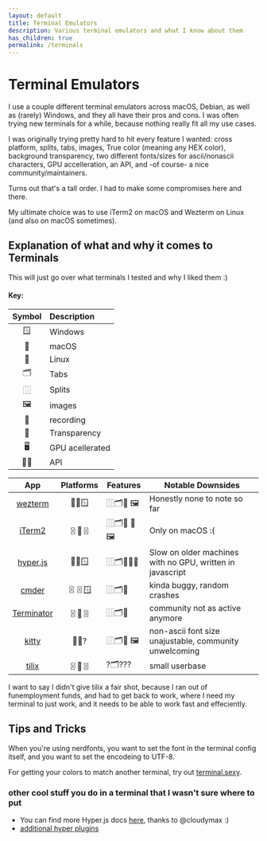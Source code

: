 ```yaml
---
layout: default
title: Terminal Emulators
description: Various terminal emulators and what I know about them
has_children: true
permalink: /terminals
---
```


# Terminal Emulators

I use a couple different terminal emulators across macOS, Debian, as well as
(rarely) Windows, and they all have their pros and cons. I was often trying new
terminals for a while, because nothing really fit all my use cases.

I was originally trying pretty hard to hit every feature I wanted:
cross platform, splits, tabs, images, True color (meaning any HEX color),
background transparency, two different fonts/sizes for ascii/nonascii characters,
GPU accelleration, an API, and -of course- a nice community/maintainers.

Turns out that's a tall order. I had to make some compromises here and there.

My ultimate choice was to use iTerm2 on macOS and Wezterm on Linux (and also on macOS sometimes).


## Explanation of what and why it comes to Terminals

This will just go over what terminals I tested and why I liked them :)

#### Key:

|   Symbol   | Description     |
|:----------:|:----------------|
|     🪟     | Windows         |
|     🍎     | macOS           |
|     🐧     | Linux           |
|     🗂️     | Tabs            |
|     ⿲     | Splits          |
|     🖼️     | images          |
|     🎥     | recording       |
|     🫥     | Transparency    |
|     🖥️     | GPU acellerated |
| 🧑‍💻 | API             |


|       App       | Platforms | Features         | Notable Downsides                                         |
|:---------------:|:---------:|------------------|-----------------------------------------------------------|
|   [wezterm][7]  |   🍎🐧🪟  | ⿲🗂️🫥 🖼️        | Honestly none to note so far                              |
|   [iTerm2][4]   |    〿🍎〿   | ⿲🗂️🫥 🎥🖼️      | Only on macOS :(                                          |
|  [hyper.js][0]  |   🍎🐧🪟  | ⿲🗂️🫥🧑‍💻 | Slow on older machines with no GPU, written in javascript |
|    [cmder][3]   |    〿〿🪟   | ⿲🗂️🫥           | kinda buggy, random crashes                               |
| [Terminator][5] |    〿🐧〿   | ⿲🗂️🫥           | community not as active anymore                           |
|    [kitty][1]   |   🍎🐧?   | ⿲🗂️🫥  🖼️       | non-ascii font size unajustable, community unwelcoming    |
|    [tilix][2]   |    〿🐧〿   | ?🗂️???           | small userbase                                            |

I want to say I didn't give tilix a fair shot, because I ran out of funemployment funds, and had to get back to work, where I need my terminal to just work, and it needs to be able to work fast and effeciently.

## Tips and Tricks
When you're using nerdfonts, you want to set the font in the terminal config itself,
and you want to set the encodeing to UTF-8.

For getting your colors to match another terminal, try out [terminal.sexy][6].

### other cool stuff you do in a terminal that I wasn't sure where to put
- You can find more Hyper.js docs [here](./hyper/README.md), thanks to @cloudymax :)
- [additional hyper plugins](https://medium.com/cloud-native-the-gathering/hyper-terminal-plugins-that-will-make-your-life-easier-859897df79d6)


[0]: https://hyper.is/ "hyper.is"
[1]: https://sw.kovidgoyal.net/kitty/ "kitty"
[2]: https://gnunn1.github.io/tilix-web/ "tilix"
[3]: https://cmder.net/ "cmder"
[4]: https://iterm2.com/ "iTerm2"
[5]: https://gnome-terminator.org/ "terminator"
[6]: http://terminal.sexy "terminal.sexy"
[7]: https://wezfurlong.org/wezterm/ "wezterm"
